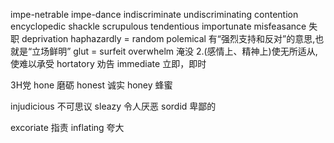 impe-netrable
impe-dance
indiscriminate
undiscriminating
contention
encyclopedic
shackle
scrupulous
tendentious
importunate
misfeasance 失职
deprivation
haphazardly = random
polemical 有“强烈支持和反对”的意思,也就是“立场鲜明”
glut = surfeit
overwhelm 淹没 2.(感情上、精神上)使无所适从,使难以承受
hortatory  劝告
immediate  立即，即时

3H党
hone 磨砺
honest 诚实
honey  蜂蜜

injudicious  不可思议
sleazy 令人厌恶
sordid  卑鄙的

excoriate 指责
inflating 夸大
